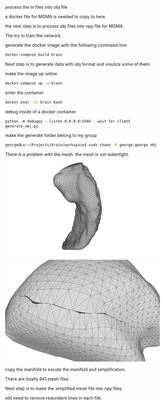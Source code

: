 process the m files into obj file 

a docker file for MGMA is needed to copy to here.

the next step is to process obj files into npy file for MGMA.

The try to train the network. 

generate the docker image with the following command line:
```bash
docker-compose build brain
```

Next step is to generate data with obj format and visuliza some of them.

make the image up online
```bash
docker-compose up -d brain
```
enter the container
```bash
docker exec -it brain bash
```

debug inside of a docker container
```
python -m debugpy --listen 0.0.0.0:5566 --wait-for-client generate_obj.py
```

make the generate folder belong to my group
```bash
george@La:~/Projects/brain/workspace$ sudo chown -R george:george obj
```

There is a problem with the mesh. the mesh is not watertight.
![over all figure](fig/whole.png)
![detail figure](fig/crack.png)


copy the manifold to excute the manifold and simplification.

There are totally 841 mesh files.

Next step is to make the simplified mesh file into npy files.

still need to remove redundent lines in each file.
